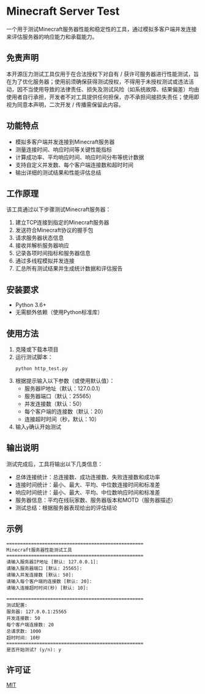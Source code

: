 # Minecraft Server Test

一个用于测试Minecraft服务器性能和稳定性的工具，通过模拟多客户端并发连接来评估服务器的响应能力和承载能力。

## 免责声明

本开源压力测试工具仅用于在合法授权下对自有 / 获许可服务器进行性能测试，旨在为了优化服务器；使用前须确保获得测试授权，不得用于未授权测试或违法活动，因不当使用导致的法律责任、损失及测试风险（如系统故障、结果偏差）均由使用者自行承担，开发者不对工具提供任何担保，亦不承担间接损失责任；使用即视为同意本声明，二次开发 / 传播需保留此内容。

## 功能特点

- 模拟多客户端并发连接到Minecraft服务器
- 测量连接时间、响应时间等关键性能指标
- 计算成功率、平均响应时间、响应时间分布等统计数据
- 支持自定义并发数、每个客户端连接数和超时时间
- 输出详细的测试结果和性能评估总结

## 工作原理

该工具通过以下步骤测试Minecraft服务器：

1. 建立TCP连接到指定的Minecraft服务器
2. 发送符合Minecraft协议的握手包
3. 请求服务器状态信息
4. 接收并解析服务器响应
5. 记录各项时间指标和服务器信息
6. 通过多线程模拟并发连接
7. 汇总所有测试结果并生成统计数据和评估报告

## 安装要求

- Python 3.6+
- 无需额外依赖（使用Python标准库）

## 使用方法

1. 克隆或下载本项目
2. 运行测试脚本：
   ```
   python http_test.py
   ```
3. 根据提示输入以下参数（或使用默认值）：
   - 服务器IP地址（默认：127.0.0.1）
   - 服务器端口（默认：25565）
   - 并发连接数（默认：50）
   - 每个客户端的连接数（默认：20）
   - 连接超时时间（秒，默认：10）
4. 输入`y`确认开始测试

## 输出说明

测试完成后，工具将输出以下几类信息：

- 总体连接统计：总连接数、成功连接数、失败连接数和成功率
- 连接时间统计：最小、最大、平均、中位数连接时间和标准差
- 响应时间统计：最小、最大、平均、中位数响应时间和标准差
- 服务器信息：平均在线玩家数、服务器版本和MOTD（服务器描述）
- 测试总结：根据服务器表现给出的评估结论

## 示例

```
==================================================
Minecraft服务器性能测试工具
==================================================
请输入服务器IP地址 [默认: 127.0.0.1]: 
请输入服务器端口 [默认: 25565]: 
请输入并发连接数 [默认: 50]: 
请输入每个客户端的连接数 [默认: 20]: 
请输入连接超时时间(秒) [默认: 10]: 

==================================================
测试配置:
服务器: 127.0.0.1:25565
并发连接数: 50
每个客户端连接数: 20
总请求数: 1000
超时时间: 10秒
==================================================
是否开始测试? (y/n): y
```

## 许可证

[MIT](LICENSE)
